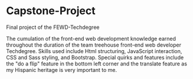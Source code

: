 # Capstone-Project
Final project of the FEWD-Techdegree

The cumulation of the front-end web development knowledge earned throughout the duration of the team treehouse front-end web developer Techdegree. Skills used include Html structuring, JavaScript interaction, CSS and Sass styling, and Bootstrap. Special quirks and features include the "do a flip" feature in the bottom left corner and the translate feature as my Hispanic heritage is very important to me.
